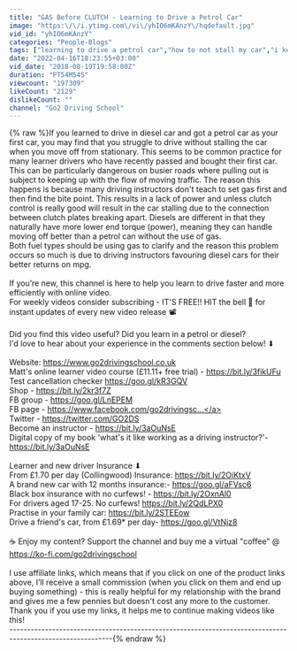 ```yaml
---
title: "GAS Before CLUTCH - Learning to Drive a Petrol Car"
image: "https:\/\/i.ytimg.com\/vi\/yhIO6mKAnzY\/hqdefault.jpg"
vid_id: "yhIO6mKAnzY"
categories: "People-Blogs"
tags: ["learning to drive a petrol car","how to not stall my car","i keep stalling my car"]
date: "2022-04-16T18:23:55+03:00"
vid_date: "2018-08-19T19:58:00Z"
duration: "PT54M54S"
viewcount: "197309"
likeCount: "2129"
dislikeCount: ""
channel: "Go2 Driving School"
---
```

{% raw %}If you learned to drive in diesel car and got a petrol car as your first car, you may find that you struggle to drive without stalling the car when you move off from stationary. This seems to be common practice for many learner drivers who have recently passed and bought their first car. This can be particularly dangerous on busier roads where pulling out is subject to keeping up with the flow of moving traffic. The reason this happens is because many driving instructors don't teach to set gas first and then find the bite point. This results in a lack of power and unless clutch control is really good will result in the car stalling due to the connection between clutch plates breaking apart. Diesels are different in that they naturally have more lower end torque (power), meaning they can handle moving off better than a petrol can without the use of gas.<br />Both fuel types should be using gas to clarify and the reason this problem occurs so much is due to driving instructors favouring diesel cars for their better returns on mpg.<br /><br />If you’re new, this channel is here to help you learn to drive faster and more efficiently with online video.<br />For weekly videos consider subscribing - IT'S FREE!! HIT the bell 🔔 for instant updates of every new video release 📽<br /><br />Did you find this video useful? Did you learn in a petrol or diesel?<br />I'd love to hear about your experience in the comments section below! ⬇<br /><br />Website: <a rel="nofollow" target="blank" href="https://www.go2drivingschool.co.uk">https://www.go2drivingschool.co.uk</a><br />Matt's online learner video course (£11.11+ free trial) - <a rel="nofollow" target="blank" href="https://bit.ly/3fikUFu">https://bit.ly/3fikUFu</a><br />Test cancellation checker <a rel="nofollow" target="blank" href="https://goo.gl/kR3GQV">https://goo.gl/kR3GQV</a><br />Shop - <a rel="nofollow" target="blank" href="https://bit.ly/2kr3f7Z">https://bit.ly/2kr3f7Z</a> <br />FB group - <a rel="nofollow" target="blank" href="https://goo.gl/LnEPEM">https://goo.gl/LnEPEM</a><br />FB page - <a rel="nofollow" target="blank" href="https://www.facebook.com/go2drivingsc...">https://www.facebook.com/go2drivingsc...</a><br />Twitter - <a rel="nofollow" target="blank" href="https://twitter.com/GO2DS">https://twitter.com/GO2DS</a><br />Become an instructor - <a rel="nofollow" target="blank" href="https://bit.ly/3aOuNsE">https://bit.ly/3aOuNsE</a><br />Digital copy of my book 'what's it like working as a driving instructor?'- <a rel="nofollow" target="blank" href="https://bit.ly/3aOuNsE">https://bit.ly/3aOuNsE</a><br /><br />Learner and new driver Insurance ⬇<br />From £1.70 per day (Collingwood) Insurance: <a rel="nofollow" target="blank" href="https://bit.ly/2OiKtxV">https://bit.ly/2OiKtxV</a><br />A brand new car with 12 months insurance:- <a rel="nofollow" target="blank" href="https://goo.gl/aFVsc6">https://goo.gl/aFVsc6</a><br />Black box insurance with no curfews! - <a rel="nofollow" target="blank" href="https://bit.ly/2OxnAl0">https://bit.ly/2OxnAl0</a><br />For drivers aged 17-25. No curfews! <a rel="nofollow" target="blank" href="https://bit.ly/2QdLPX0">https://bit.ly/2QdLPX0</a><br />Practise in your family car: <a rel="nofollow" target="blank" href="https://bit.ly/2STEEow">https://bit.ly/2STEEow</a><br />Drive a friend's car, from £1.69* per day- <a rel="nofollow" target="blank" href="https://goo.gl/VtNjz8">https://goo.gl/VtNjz8</a><br /><br />☕ Enjoy my content? Support the channel and buy me a virtual &quot;coffee&quot; @ <a rel="nofollow" target="blank" href="https://ko-fi.com/go2drivingschool">https://ko-fi.com/go2drivingschool</a><br /><br />I use affiliate links, which means that if you click on one of the product links above, I’ll receive a small commission (when you click on them and end up buying something) - this is really helpful for my relationship with the brand and gives me a few pennies but doesn't cost any more to the customer. Thank you if you use my links, it helps me to continue making videos like this!<br />-----------------------------------------------------------------------------------------------------------{% endraw %}
